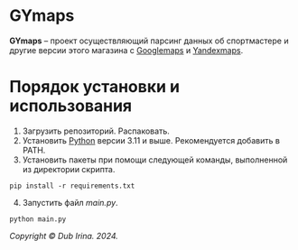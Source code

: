
# GYmaps

**GYmaps** – проект осуществляющий парсинг данных об спортмастере и другие версии этого магазина с [Googlemaps](
https://.google.ru/maps/) и [Yandexmaps](https://yandex.ru/maps/).

# Порядок установки и использования
1. Загрузить репозиторий. Распаковать.
2. Установить [Python](https://www.python.org/downloads/) версии 3.11 и выше. Рекомендуется добавить в PATH.
3. Установить пакеты при помощи следующей команды, выполненной из 
директории скрипта.
```
pip install -r requirements.txt
```
4. Запустить файл _main.py_.
```
python main.py
``` 
_Copyright © Dub Irina. 2024._
